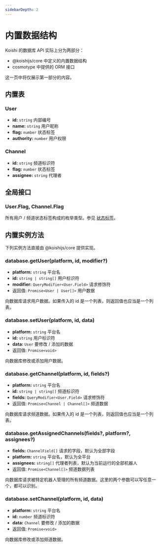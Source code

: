 ```yaml
---
sidebarDepth: 2
---
```


# 内置数据结构

Koishi 的数据库 API 实际上分为两部分：

- @koishijs/core 中定义的内置数据结构
- cosmotype 中提供的 ORM 接口

这一页中将仅展示第一部分的内容。

## 内置表

### User

- **id:** `string` 内部编号
- **name:** `string` 用户昵称
- **flag:** `number` 状态标签
- **authority:** `number` 用户权限

### Channel

- **id:** `string` 频道标识符
- **flag:** `number` 状态标签
- **assignee:** `string` 代理者

## 全局接口

### User.Flag, Channel.Flag

所有用户 / 频道状态标签构成的枚举类型。参见 [状态标签](../../guide/database/builtin.md#状态标签)。

## 内置实例方法

下列实例方法直接由 @koishijs/core 提供实现。

### database.getUser(platform, id, modifier?)

- **platform:** `string` 平台名
- **id:** `string | string[]` 用户标识符
- **modifier:** `QueryModifier<User.Field>` 请求修饰符
- 返回值: `Promise<User | User[]>` 用户数据

向数据库请求用户数据。如果传入的 id 是一个列表，则返回值也应当是一个列表。

### database.setUser(platform, id, data)

- **platform:** `string` 平台名
- **id:** `string` 用户标识符
- **data:** `User` 要修改 / 添加的数据
- 返回值: `Promise<void>`

向数据库修改或添加用户数据。

### database.getChannel(platform, id, fields?)

- **platform:** `string` 平台名
- **id:** `string | string[]` 频道标识符
- **fields:** `QueryModifier<User.Field>` 请求修饰符
- 返回值: `Promise<Channel | Channel[]>` 频道数据

向数据库请求频道数据。如果传入的 id 是一个列表，则返回值也应当是一个列表。

### database.getAssignedChannels(fields?, platform?, assignees?) <Badge type="danger" text="deprecated"/>

- **fields:** `ChannelField[]` 请求的字段，默认为全部字段
- **platform:** `string` 平台名，默认为全平台
- **assignees:** `string[]` 代理者列表，默认为当前运行的全部机器人
- 返回值: `Promise<Channel[]>` 频道数据列表

向数据库请求被特定机器人管理的所有频道数据。这里的两个参数可以写任意一个，都可以识别。

### database.setChannel(platform, id, data)

- **platform:** `string` 平台名
- **id:** `number` 频道标识符
- **data:** `Channel` 要修改 / 添加的数据
- 返回值: `Promise<void>`

向数据库修改或添加频道数据。
